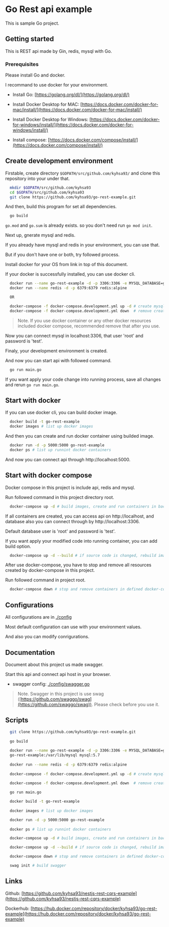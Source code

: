 # Go Rest api example

This is sample Go project.

## Getting started

This is REST api made by Gin, redis, mysql with Go.

### Prerequisites

Please install Go and docker.

I recommand to use docker for your environment.

 * Install Go: [https://golang.org/dl/](https://golang.org/dl/)

 * Install Docker Desktop for MAC: [https://docs.docker.com/docker-for-mac/install/](https://docs.docker.com/docker-for-mac/install/)

 * Install Docker Desktop for Windows: [https://docs.docker.com/docker-for-windows/install/](https://docs.docker.com/docker-for-windows/install/)

 * Install compose: [https://docs.docker.com/compose/install/](https://docs.docker.com/compose/install/)

## Create development environment

Firstable, create directory `$GOPATH/src/github.com/kyhsa93/` and clone this repository into your under that.

```bash
  mkdir $GOPATH/src/github.com/kyhsa93
  cd $GOPATH/src/github.com/kyhsa93
  git clone https://github.com/kyhsa93/go-rest-example.git
```

And then, build this program for set all dependencies.


```bash
  go build
```

`go.mod` and `go.sum` is already exists. so you don't need run `go mod init`.

Next up, gnerate mysql and redis.

If you already have mysql and redis in your environment, you can use that.

But if you don't have one or both, try followed process.

Install docker for your OS from link in top of this document.

If your docker is successfully installed, you can use docker cli.

```bash
  docker run --name go-rest-example -d -p 3306:3306 -e MYSQL_DATABASE=go-rest-example -e MYSQL_ROOT_PASSWORD=test -v ~/database/go-rest-example:/var/lib/mysql mysql:5.7
  docker run --name redis -d -p 6379:6379 redis:alpine

  OR

  docker-compose -f docker-compose.development.yml up -d # create mysql, redis container for development environment
  docker-compose -f docker-compose.development.yml down  # remove created containers
```

> Note. If you use docker container or any other docker resources included docker compose, recommended remove that after you use.

Now you can connect mysql in localhost:3306, that user 'root' and password is 'test'.

Finaly, your development environment is created.

And now you can start api with followed command.

```bash
  go run main.go
```

If you want apply your code change into running process, save all changes and rerun `go run main.go`.

## Start with docker

If you can use docker cli, you can build docker image.

```bash
  docker build -t go-rest-example
  docker images # list up docker images
```

And then you can create and run docker container using builded image.

```bash
  docker run -d -p 5000:5000 go-rest-example
  docker ps # list up runnint docker containers
```

And now you can connect api through http://localhost:5000.

## Start with docker compose

Docker compose in this project is include api, redis and mysql.

Run followed command in this project directory root.

```bash
  docker-compose up -d # build images, create and run containers in background process
```

If all containers are created, you can access api on http://localhost, and database also you can connect through by http://localhost:3306.

Default database user is 'root' and password is 'test'.

If you want apply your modified code into running container, you can add build option.

```bash
  docker-compose up -d --build # if source code is changed, rebuild image, recreate and start containers.
```

After use docker-compose, you have to stop and remove all resources created by docker-compose in this project.

Run followed command in project root.

```bash
  docker-compose down # stop and remove containers in defined docker-compose.yml
```

## Configurations

All configurations are in [./config](https://github.com/kyhsa93/go-rest-example/tree/master/config)

Most default configuration can use with your environment values.

And also you can modify conrigurations.

## Documentation

Document about this project us made swagger.

Start this api and connect api host in your browser.

 * swagger config: [./config/swagger.go](https://github.com/kyhsa93/go-rest-example/blob/master/config/swagger.go)

> Note. Swagger in this project is use swag ([https://github.com/swaggo/swag](https://github.com/swaggo/swag)). Please check before you use it.

## Scripts

```bash
  git clone https://github.com/kyhsa93/go-rest-example.git
  
  go build
  
  docker run --name go-rest-example -d -p 3306:3306 -e MYSQL_DATABASE=go-rest-example -e MYSQL_ROOT_PASSWORD=test -v ~/database/
  go-rest-example:/var/lib/mysql mysql:5.7
  
  docker run --name redis -d -p 6379:6379 redis:alpine
  
  docker-compose -f docker-compose.development.yml up -d # create mysql, redis container for development environment
  
  docker-compose -f docker-compose.development.yml down  # remove created containers

  go run main.go

  docker build -t go-rest-example
  
  docker images # list up docker images

  docker run -d -p 5000:5000 go-rest-example
  
  docker ps # list up runnint docker containers

  docker-compose up -d # build images, create and run containers in background process

  docker-compose up -d --build # if source code is changed, rebuild image, recreate and start containers.

  docker-compose down # stop and remove containers in defined docker-compose.yml

  swag init # build swagger
```

## Links
Github: [https://github.com/kyhsa93/nestjs-rest-cqrs-example](https://github.com/kyhsa93/nestjs-rest-cqrs-example)

Dockerhub: [https://hub.docker.com/repository/docker/kyhsa93/go-rest-example](https://hub.docker.com/repository/docker/kyhsa93/go-rest-example)
